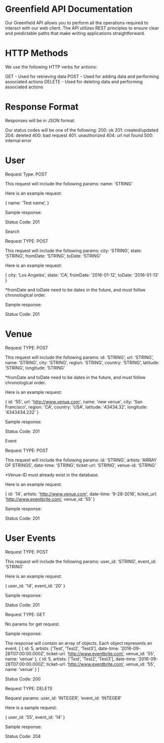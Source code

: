 # Greenfield API Documentation

Our Greenfield API allows you to perform all the operations required to interact with our web client. The API utilizes REST principles to ensure clear and predictable paths that make writing applications straightforward. 

# HTTP Methods

We use the following HTTP verbs for actions: 

GET - Used for retrieving data
POST - Used for adding data and performing associated actions
DELETE - Used for deleting data and performing associated actions

# Response Format


Responses will be in JSON format. 

Our status codes will be one of the following: 
  200: ok
  201: created/updated
  204: deleted
  400: bad request
  401: unauthorized
  404: url not found
  500: internal error


# User

Request Type: POST

This request will include the following params: 
  name: ‘STRING’

Here is an example request: 

{
name: ‘Test name’, 
}

Sample response: 

Status Code: 201

Search

Request TYPE: POST

This request will include the following params: 
  city: ‘STRING’, 
  state: ‘STRING’, 
  fromDate: ‘STRING’, 
  toDate: ‘STRING’

Here is an example request: 

{
city: ‘Los Angeles’, 
state: ‘CA’, 
fromDate: ‘2016-01-12’, 
toDate: ‘2016-01-13’
}


*fromDate and toDate need to be dates in the future, and must follow chronological order. 

Sample response: 

Status Code: 201

# Venue

Request TYPE: POST

This request will include the following params: 
  id: ‘STRING’, 
  url: ‘STRING’, 
  name: ‘STRING’, 
  city: ‘STRING’, 
  region: ‘STRING’, 
  country: ‘STRING’, 
  latitude: ‘STRING’, 
  longitude: ‘STRING’

*fromDate and toDate need to be dates in the future, and must follow chronological order. 

Here is an example request: 

{
id: '55',
url: 'http://www.venue.com',
name: 'new venue',
city: 'San Francisco',
region: 'CA',
country: 'USA',
latitude: '43434.32',
longitude: '4343434.232'
}

Sample response: 

Status Code: 201

Event

Request TYPE: POST

This request will include the following params: 
  id: ‘STRING’, 
  artists: ‘ARRAY OF STRINGS’, 
  date-time: ‘STRING’, 
  ticket-url: ‘STRING’, 
  venue-id: ‘STRING’

*Venue-ID must already exist in the database. 

Here is an example request: 

{
id: '14',
artists: 'http://www.venue.com',
date-time: ‘9-28-2016’, 
ticket_url: ‘http://www.eventbrite.com’, 
venue_id: ‘55’
}

Sample response: 

Status Code: 201

# User Events

Request TYPE: POST

This request will include the following params: 
  user_id: ‘STRING’, 
  event_id: ‘STRING’

Here is an example request: 

{
user_id: '14', 
event_id: '20'
}

Sample response: 

Status Code: 201

Request TYPE: GET

No params for get request. 

Sample response: 

The response will contain an array of objects. Each object represents an event. 
[
  {
    id: 5, 
    artists: [‘Test’, ‘Test2’, ‘Test3’], 
    date-time: ‘2016-09-28T07:00:00.000Z’, 
    ticket-url: ‘http://www.eventbrite.com’, 
    venue_id: '55', 
    name: ‘venue’
  }, 
  {
    id: 5, 
    artists: [‘Test’, ‘Test2’, ‘Test3’], 
    date-time: ‘2016-09-28T07:00:00.000Z’, 
    ticket-url: ‘http://www.eventbrite.com’, 
    venue_id: '55', 
    name: ‘venue’
  }
]

Status Code: 200

Request TYPE: DELETE

Request params: 
  user_id: ‘INTEGER’, 
  ‘event_id: ‘INTEGER’

Here is a sample request: 

{
  user_id: '55', 
  event_id: '14'
}

Sample response: 

Status Code: 204
